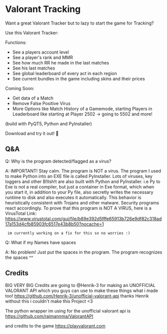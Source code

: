 # Valorant Tracking
Want a great Valorant Tracker but to lazy to start the game for Tracking?

Use this Valorant Tracker:

Functions:
- See a players account level
- See a player's rank and MMR
- See how much RR he made in the last matches
- See his last matches
- See global leaderboard of every act in each region
- See current bundles in the game including skins and their prices

Coming Soon:
- Get data of a Match
- Remove False Positive Virus
- More Options like Match History of a Gamemode,
                    starting Players in Leaderboard like starting at Player 2502 -> going to 5502
                    and more!
                    
(build with PyQT5, Python and PyInstaller)

Download and try it out! 🙂

Q&A
-------
Q:  Why is the program detected/flagged as a virus?

A:  IMPORTANT!
    Stay calm. The program is NOT a virus.
    The program I used to make Python into an EXE file is called PyInstaller.
    Lots of viruses, key loggers and other B!llsh!t
    are also built with Python and PyInstaller.
    i.e
    Py to Exe is not a real compiler, but just a container in Exe format, which when you start it, in addition to your Py file, also secretly writes the necessary    runtime to disk and also executes it automatically.
    This behavior is heuristically consistent with Trojans and other malware. Security programs react accordingly.
    To prove that this program is NOT A VIRUS, here is a VirusTotal Link: https://www.virustotal.com/gui/file/b89e392d5fffe65913b726e9df82c318ad17a153d4cfb85903fc6517e43b8b50?nocache=1
     
     
     im currently working on a fix for this so no worries :)

Q: What if my Names have spaces

A:  No problem! Just put the spaces in the program. The program recognizes the spaces ^^


Credits
-------
BIG VERY BIG Credits are going to @Henrik-3 for making an UNOFFICIAL VALORANT API which you guys can use to make these things what i made too! https://github.com/Henrik-3/unofficial-valorant-api thanks Henrik without this i couldn't make this Project <3

The python wrapper im using for the unofficial valorant api is https://github.com/raimannma/ValorantAPI

and credits to the game https://playvalorant.com
